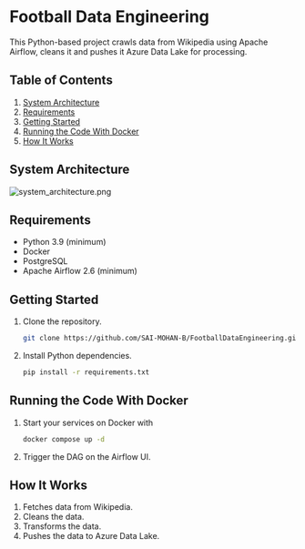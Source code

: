 # Football Data Engineering

This Python-based project crawls data from Wikipedia using Apache Airflow, cleans it and pushes it Azure Data Lake for processing.

## Table of Contents

1. [System Architecture](#system-architecture)
2. [Requirements](#requirements)
3. [Getting Started](#getting-started)
4. [Running the Code With Docker](#running-the-code-with-docker)
5. [How It Works](#how-it-works)


## System Architecture
![system_architecture.png](assets%2Fsystem_architecture.png)

## Requirements
- Python 3.9 (minimum)
- Docker
- PostgreSQL
- Apache Airflow 2.6 (minimum)

## Getting Started

1. Clone the repository.
   ```bash
   git clone https://github.com/SAI-MOHAN-B/FootballDataEngineering.git
   ```

2. Install Python dependencies.
   ```bash
   pip install -r requirements.txt
   ```
   
## Running the Code With Docker

1. Start your services on Docker with
   ```bash
   docker compose up -d
   ``` 
2. Trigger the DAG on the Airflow UI.

## How It Works
1. Fetches data from Wikipedia.
2. Cleans the data.
3. Transforms the data.
4. Pushes the data to Azure Data Lake.

